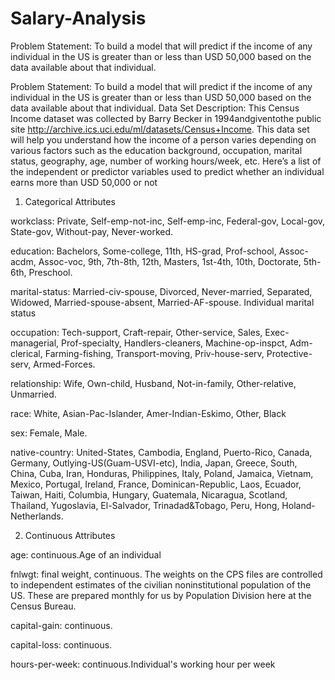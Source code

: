 # Salary-Analysis


Problem Statement:
To build a model that will predict if the income of any individual in the US is greater than or less than USD 50,000 based on the data available about that individual.

Problem Statement: To build a model that will predict if the income of any individual in the US is greater than or less than USD 50,000 based on the data available about that individual.
Data Set Description: This Census Income dataset was collected by Barry Becker in 1994andgiventothe public site http://archive.ics.uci.edu/ml/datasets/Census+Income. This data set will help you understand how the income of a person varies depending on various factors such as the education background, occupation, marital status, geography, age, number of working hours/week, etc.
Here’s a list of the independent or predictor variables used to predict whether an individual earns more than USD 50,000 or not
1. Categorical Attributes

workclass: Private, Self-emp-not-inc, Self-emp-inc, Federal-gov, Local-gov, State-gov, Without-pay, Never-worked.

education: Bachelors, Some-college, 11th, HS-grad, Prof-school, Assoc-acdm, Assoc-voc, 9th, 7th-8th, 12th, Masters, 1st-4th, 10th, Doctorate, 5th-6th, Preschool.


marital-status: Married-civ-spouse, Divorced, Never-married, Separated, Widowed, Married-spouse-absent, Married-AF-spouse.
Individual marital status

occupation: Tech-support, Craft-repair, Other-service, Sales, Exec-managerial, Prof-specialty, Handlers-cleaners, Machine-op-inspct, Adm-clerical, Farming-fishing, Transport-moving, Priv-house-serv, Protective-serv, Armed-Forces.

relationship: Wife, Own-child, Husband, Not-in-family, Other-relative, Unmarried.

race: White, Asian-Pac-Islander, Amer-Indian-Eskimo, Other, Black

sex: Female, Male.

native-country: United-States, Cambodia, England, Puerto-Rico, Canada, Germany, Outlying-US(Guam-USVI-etc), India, Japan, Greece, South, China, Cuba, Iran, Honduras, Philippines, Italy, Poland, Jamaica, Vietnam, Mexico, Portugal, Ireland, France, Dominican-Republic, Laos, Ecuador, Taiwan, Haiti, Columbia, Hungary, Guatemala, Nicaragua, Scotland, Thailand, Yugoslavia, El-Salvador, Trinadad&Tobago, Peru, Hong, Holand-Netherlands.

2. Continuous Attributes

age: continuous.Age of an individual

fnlwgt: final weight, continuous.
The weights on the CPS files are controlled to independent estimates of the civilian noninstitutional population of the US. These are prepared monthly for us by Population Division here at the Census Bureau.

capital-gain: continuous.

capital-loss: continuous.

hours-per-week: continuous.Individual's working hour per week
